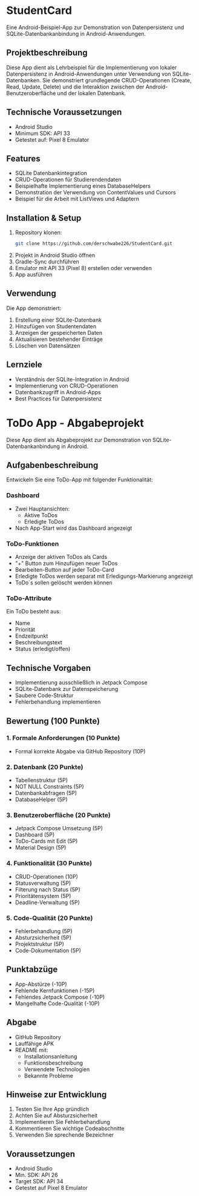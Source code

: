 # StudentCard

Eine Android-Beispiel-App zur Demonstration von Datenpersistenz und SQLite-Datenbankanbindung in Android-Anwendungen.

## Projektbeschreibung

Diese App dient als Lehrbeispiel für die Implementierung von lokaler Datenpersistenz in Android-Anwendungen unter Verwendung von SQLite-Datenbanken. Sie demonstriert grundlegende CRUD-Operationen (Create, Read, Update, Delete) und die Interaktion zwischen der Android-Benutzeroberfläche und der lokalen Datenbank.

## Technische Voraussetzungen

- Android Studio
- Minimum SDK: API 33
- Getestet auf: Pixel 8 Emulator

## Features

- SQLite Datenbankintegration
- CRUD-Operationen für Studierendendaten
- Beispielhafte Implementierung eines DatabaseHelpers
- Demonstration der Verwendung von ContentValues und Cursors
- Beispiel für die Arbeit mit ListViews und Adaptern

## Installation & Setup

1. Repository klonen:
   ```bash
   git clone https://github.com/derschwabe226/StudentCard.git
   ```
2. Projekt in Android Studio öffnen
3. Gradle-Sync durchführen
4. Emulator mit API 33 (Pixel 8) erstellen oder verwenden
5. App ausführen


## Verwendung

Die App demonstriert:
1. Erstellung einer SQLite-Datenbank
2. Hinzufügen von Studentendaten
3. Anzeigen der gespeicherten Daten
4. Aktualisieren bestehender Einträge
5. Löschen von Datensätzen

## Lernziele

- Verständnis der SQLite-Integration in Android
- Implementierung von CRUD-Operationen
- Datenbankzugriff in Android-Apps
- Best Practices für Datenpersistenz

# ToDo App - Abgabeprojekt

Diese App dient als Abgabeprojekt zur Demonstration von SQLite-Datenbankanbindung in Android.

## Aufgabenbeschreibung

Entwickeln Sie eine ToDo-App mit folgender Funktionalität:


### Dashboard
- Zwei Hauptansichten:
  - Aktive ToDos
  - Erledigte ToDos
- Nach App-Start wird das Dashboard angezeigt

### ToDo-Funktionen
- Anzeige der aktiven ToDos als Cards
- "+" Button zum Hinzufügen neuer ToDos
- Bearbeiten-Button auf jeder ToDo-Card
- Erledigte ToDos werden separat mit Erledigungs-Markierung angezeigt
- ToDo´s sollen gelöscht werden können 

### ToDo-Attribute
Ein ToDo besteht aus:
- Name
- Priorität
- Endzeitpunkt
- Beschreibungstext
- Status (erledigt/offen)

## Technische Vorgaben
- Implementierung ausschließlich in Jetpack Compose
- SQLite-Datenbank zur Datenspeicherung
- Saubere Code-Struktur
- Fehlerbehandlung implementieren

## Bewertung (100 Punkte)

### 1. Formale Anforderungen (10 Punkte)
- Formal korrekte Abgabe via GitHub Repository (10P)

### 2. Datenbank (20 Punkte)
- Tabellenstruktur (5P)
- NOT NULL Constraints (5P)
- Datenbankabfragen (5P)
- DatabaseHelper (5P)

### 3. Benutzeroberfläche (20 Punkte)
- Jetpack Compose Umsetzung (5P)
- Dashboard (5P)
- ToDo-Cards mit Edit (5P)
- Material Design (5P)

### 4. Funktionalität (30 Punkte)
- CRUD-Operationen (10P)
- Statusverwaltung (5P)
- Filterung nach Status (5P)
- Prioritätensystem (5P)
- Deadline-Verwaltung (5P)

### 5. Code-Qualität (20 Punkte)
- Fehlerbehandlung (5P)
- Absturzsicherheit (5P)
- Projektstruktur (5P)
- Code-Dokumentation (5P)

## Punktabzüge
- App-Abstürze (-10P)
- Fehlende Kernfunktionen (-15P)
- Fehlendes Jetpack Compose (-10P)
- Mangelhafte Code-Qualität (-10P)

## Abgabe
- GitHub Repository
- Lauffähige APK
- README mit:
  - Installationsanleitung
  - Funktionsbeschreibung
  - Verwendete Technologien
  - Bekannte Probleme

## Hinweise zur Entwicklung
1. Testen Sie Ihre App gründlich
2. Achten Sie auf Absturzsicherheit
3. Implementieren Sie Fehlerbehandlung
4. Kommentieren Sie wichtige Codeabschnitte
5. Verwenden Sie sprechende Bezeichner

## Voraussetzungen
- Android Studio
- Min. SDK: API 26
- Target SDK: API 34
- Getestet auf Pixel 8 Emulator

